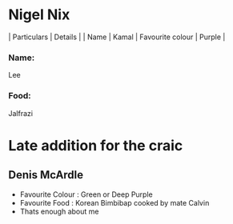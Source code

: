 # Nigel Nix

| Particulars |  Details |
| Name | Kamal |
Favourite colour | Purple |
### Name:
Lee
### Food:
Jalfrazi
  
# Late addition for the craic  
## Denis McArdle  
* Favourite Colour : Green or Deep Purple  
* Favourite Food : Korean Bimbibap cooked by mate Calvin
* Thats enough about me
